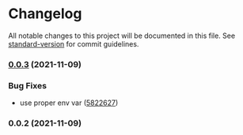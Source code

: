 # Changelog

All notable changes to this project will be documented in this file. See [standard-version](https://github.com/conventional-changelog/standard-version) for commit guidelines.

### [0.0.3](https://github.com/subgraphs/nftx/compare/v0.0.2...v0.0.3) (2021-11-09)


### Bug Fixes

* use proper env var ([5822627](https://github.com/subgraphs/nftx/commit/582262761e7ccff44863f09b2a91123ac6b93913))

### 0.0.2 (2021-11-09)
